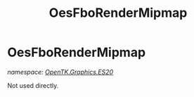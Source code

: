 ﻿---
title: OesFboRenderMipmap
---

# OesFboRenderMipmap
_namespace: [OpenTK.Graphics.ES20](N-OpenTK.Graphics.ES20.html)_

Not used directly.




